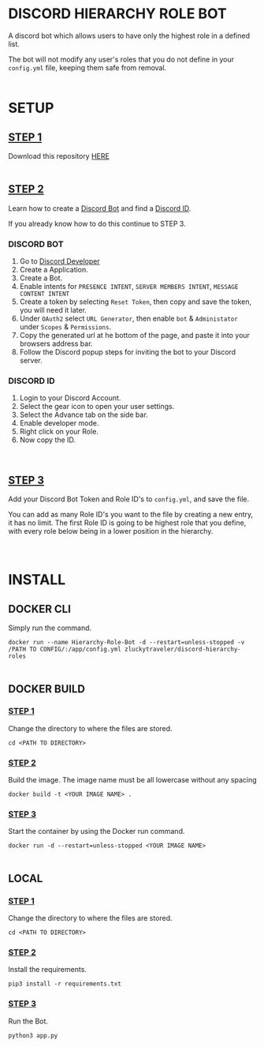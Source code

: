 # DISCORD HIERARCHY ROLE BOT
A discord bot which allows users to have only the highest role in a defined list.

The bot will not modify any user's roles that you do not define in your `config.yml` file, keeping them safe from removal.
<br />
<br />
# SETUP

## <ins>STEP 1</ins>

Download this repository [HERE](https://github.com/zluckytraveler/discord-hierarchy-roles/archive/refs/heads/main.zip) 
<br />
<br />
## <ins>STEP 2</ins>
Learn how to create a <ins>Discord Bot</ins> and find a <ins>Discord ID</ins>.<br />

If you already know how to do this continue to STEP 3.

### DISCORD BOT
1. Go to [Discord Developer](https://discord.com/developers)
2. Create a Application.
3. Create a Bot.
4. Enable intents for `PRESENCE INTENT`, `SERVER MEMBERS INTENT`, `MESSAGE CONTENT INTENT`
6. Create a token by selecting `Reset Token`, then copy and save the token, you will need it later.
7. Under `OAuth2` select `URL Generator`, then enable `bot` & `Administator` under `Scopes` & `Permissions`.
8. Copy the generated url at he bottom of the page, and paste it into your browsers address bar.
9. Follow the Discord popup steps for inviting the bot to your Discord server.

### DISCORD ID
1. Login to your Discord Account.
2. Select the gear icon to open your user settings.
3. Select the Advance tab on the side bar.
4. Enable developer mode.
5. Right click on your Role.
8. Now copy the ID. 
<br />

## <ins>STEP 3</ins>
Add your Discord Bot Token and Role ID's to `config.yml`, and save the file.

You can add as many Role ID's you want to the file by creating a new entry, it has no limit. The first Role ID is going to be highest role that you define, with every role below being in a lower position in the hierarchy.
<br />
<br />
<br />
# INSTALL

## DOCKER CLI

Simply run the command.

```docker run --name Hierarchy-Role-Bot -d --restart=unless-stopped -v /PATH TO CONFIG/:/app/config.yml zluckytraveler/discord-hierarchy-roles```
<br />
<br />
## DOCKER BUILD

### <ins>STEP 1</ins>
Change the directory to where the files are stored.

```cd <PATH TO DIRECTORY>```

### <ins>STEP 2</ins>
Build the image. The image name must be all lowercase without any spacing

```docker build -t <YOUR IMAGE NAME> .```

### <ins>STEP 3</ins>
Start the container by using the Docker run command.

```docker run -d --restart=unless-stopped <YOUR IMAGE NAME>```
<br />
<br />
## LOCAL

### <ins>STEP 1</ins>

Change the directory to where the files are stored.

```cd <PATH TO DIRECTORY>```

### <ins>STEP 2</ins>

Install the requirements. <br />

```pip3 install -r requirements.txt```


### <ins>STEP 3</ins>

Run the Bot. <br />

```python3 app.py```
